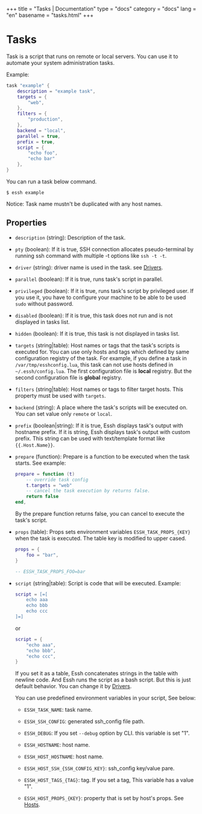 +++
title = "Tasks | Documentation"
type = "docs"
category = "docs"
lang = "en"
basename = "tasks.html"
+++

# Tasks

Task is a script that runs on remote or local servers. You can use it to automate your system administration tasks.

Example:

~~~lua
task "example" {
    description = "example task",
    targets = {
        "web",
    },
    filters = {
        "production",
    },
    backend = "local",
    parallel = true,
    prefix = true,
    script = {
        "echo foo",
        "echo bar"
    },
}
~~~

You can run a task below command.

~~~
$ essh example
~~~

Notice: Task name mustn't be duplicated with any host names.

## Properties

* `description` (string): Description of the task.

* `pty` (boolean): If it is true, SSH connection allocates pseudo-terminal by running ssh command with multiple -t options like `ssh -t -t`.

* `driver` (string): driver name is used in the task. see [Drivers](drivers.html).

* `parallel` (boolean): If it is true, runs task's script in parallel.

* `privileged` (boolean): If it is true, runs task's script by privileged user. If you use it, you have to configure your machine to be able to be used `sudo` without password.

* `disabled` (boolean): If it is true, this task does not run and is not displayed in tasks list.

* `hidden` (boolean): If it is true, this task is not displayed in tasks list.

* `targets` (string|table): Host names or tags that the task's scripts is executed for. You can use only hosts and tags which defined by same configuration registry of the task. For example, if you define a task in `/var/tmp/esshconfig.lua`, this task can not use hosts defined in `~/.essh/config.lua`. The first configuration file is **local** registry. But the second configuration file is **global** registry.

* `filters` (string|table): Host names or tags to filter target hosts. This property must be used with `targets`.

* `backend` (string): A place where the task's scripts will be executed on. You can set value only `remote` or `local`.

* `prefix` (boolean|string): If it is true, Essh displays task's output with hostname prefix. If it is string, Essh displays task's output with custom prefix. This string can be used with text/template format like `{{.Host.Name}}`.

* `prepare` (function): Prepare is a function to be executed when the task starts. See example:

    ~~~lua
    prepare = function (t)
        -- override task config
        t.targets = "web"
        -- cancel the task execution by returns false.
        return false
    end,
    ~~~

    By the prepare function returns false, you can cancel to execute the task's script.

* `props` (table): Props sets environment variables `ESSH_TASK_PROPS_{KEY}` when the task is executed. The table key is modified to upper cased.

    ~~~lua
    props = {
        foo = "bar",
    }

    -- ESSH_TASK_PROPS_FOO=bar
    ~~~

* `script` (string|table): Script is code that will be executed. Example:

    ~~~lua
    script = [=[
        echo aaa
        echo bbb
        echo ccc
    ]=]
    ~~~

    or

    ~~~lua
    script = {
        "echo aaa",
        "echo bbb",
        "echo ccc",
    }
    ~~~

    If you set it as a table, Essh concatenates strings in the table with newline code. And Essh runs the script as a bash script. But this is just default behavior. You can change it by [Drivers](drivers.html).

    You can use predefined environment variables in your script, See below:

  * `ESSH_TASK_NAME`: task name.

  * `ESSH_SSH_CONFIG`: generated ssh_config file path.

  * `ESSH_DEBUG`: If you set `--debug` option by CLI. this variable is set "1".

  * `ESSH_HOSTNAME`: host name.

  * `ESSH_HOST_HOSTNAME`: host name.

  * `ESSH_HOST_SSH_{SSH_CONFIG_KEY}`: ssh_config key/value pare.

  * `ESSH_HOST_TAGS_{TAG}`: tag. If you set a tag, This variable has a value "1".

  * `ESSH_HOST_PROPS_{KEY}`: property that is set by host's props. See [Hosts](hosts.html).

